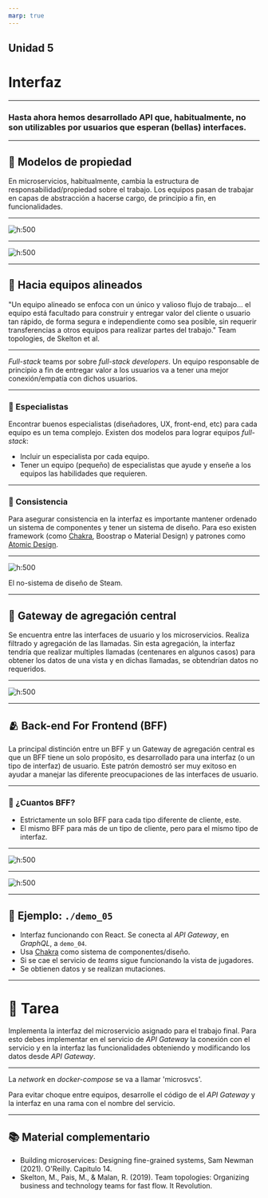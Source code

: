 ```yaml
---
marp: true
---
```

<!-- marp: true -->
<!-- theme: uncover -->
<!-- class: invert -->
<!-- paginate: true -->
<!-- footer: Microservicios por Rafik Mas'ad Nasra -->
<!-- author: Rafik Mas'ad Nasra -->
<!-- title: Introducción a microservicios -->
<!-- size: 16:9 -->

<style>    
    ul { margin: 0; }
    section.invert p { text-align: left; }
    section.invert h4 { text-align: left; }
</style>

## Unidad 5
# Interfaz

---

<!-- _class: default -->
### Hasta ahora hemos desarrollado API que, habitualmente, no son utilizables por usuarios que esperan (bellas) interfaces.

---

## 👑 Modelos de propiedad

En microservicios, habitualmente, cambia la estructura de responsabilidad/propiedad sobre el trabajo. Los equipos pasan de trabajar en capas de abstracción a hacerse cargo, de principio a fin, en funcionalidades.

---

<!-- _class: default -->
![h:500](../01_Introducción/assets/bms2_0103.png)

---

<!-- _class: default -->
![h:500](../01_Introducción/assets/bms2_0104.png)

---

## 👯​ Hacia equipos alineados

"Un equipo alineado se enfoca con un único y valioso flujo de trabajo... el equipo está facultado para construir y entregar valor del cliente o usuario tan rápido, de forma segura e independiente como sea posible, sin requerir transferencias a otros equipos para realizar partes del trabajo." Team topologies, de Skelton et al.

---

_Full-stack_ teams por sobre _full-stack developers_. Un equipo responsable de principio a fin de entregar valor a los usuarios va a tener una mejor conexión/empatía con dichos usuarios.

---

### 🧐 Especialistas

Encontrar buenos especialistas (diseñadores, UX, front-end, etc) para cada equipo es un tema complejo. Existen dos modelos para lograr equipos _full-stack_:

- Incluir un especialista por cada equipo.
- Tener un equipo (pequeño) de especialistas que ayude y enseñe a los equipos las habilidades que requieren.

---

### 🎨 Consistencia

Para asegurar consistencia en la interfaz es importante mantener ordenado un sistema de componentes y tener un sistema de diseño. Para eso existen framework (como [Chakra], Boostrap o Material Design) y patrones como [Atomic Design].

---


<!-- _class: default -->
![h:500](./assets/steam_design_system.jpeg)

El no-sistema de diseño de Steam.

---

## 🚪 Gateway de agregación central

Se encuentra entre las interfaces de usuario y los microservicios. Realiza filtrado y agregación de las llamadas. Sin esta agregación, la interfaz tendría que realizar multiples llamadas (centenares en algunos casos) para obtener los datos de una vista y en dichas llamadas, se obtendrían datos no requeridos.

---

<!-- _class: default -->
![h:500](./assets/bms2_1410.png)

---

## 🫂 Back-end For Frontend (BFF)

La principal distinción entre un BFF y un Gateway de agregación central es que un BFF tiene un solo propósito, es desarrollado para una interfaz (o un tipo de interfaz) de usuario. Este patrón demostró ser muy exitoso en ayudar a manejar las diferente preocupaciones de las interfaces de usuario.

---

### 🧮 ¿Cuantos BFF?

- Estrictamente un solo BFF para cada tipo diferente de cliente, este.
- El mismo BFF para más de un tipo de cliente, pero para el mismo tipo de interfaz.

---

<!-- _class: default -->
![h:500](./assets/bms2_1412.png)

---

<!-- _class: default -->
![h:500](./assets/bms2_1413.png)


---

## 🧩 Ejemplo: `./demo_05`

- Interfaz funcionando con React. Se conecta al _API Gateway_, en _GraphQL_, a `demo_04`.
- Usa [Chakra] como sistema de componentes/diseño.
- Si se cae el servicio de *teams* sigue funcionando la vista de jugadores.
- Se obtienen datos y se realizan mutaciones.

---

<!-- _class: default -->


# 📝 Tarea

Implementa la interfaz del microservicio asignado para el trabajo final. Para esto debes implementar en el servicio de *API Gateway* la conexión con el servicio y en la interfaz las funcionalidades obteniendo y modificando los datos desde *API Gateway*.

---

<!-- _class: default -->

La _network_ en _docker-compose_ se va a llamar 'microsvcs'.

Para evitar choque entre equipos, desarrolle el código de el _API Gateway_ y la interfaz en una rama con el nombre del servicio.


---

## 📚 Material complementario
- Building microservices: Designing fine-grained systems, Sam Newman (2021). O'Reilly. Capitulo 14.
- Skelton, M., Pais, M., &amp; Malan, R. (2019). Team topologies: Organizing business and technology teams for fast flow. It Revolution. 

[Chakra]: https://chakra-ui.com/
[Atomic Design]: https://atomicdesign.bradfrost.com/chapter-2/